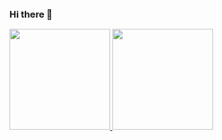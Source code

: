 ### Hi there 👋
<a href = "https://www.github.com/sandip-rai">
<img height="180em" src="https://github-readme-stats.vercel.app/api?username=sandip-rai&show_icons=true&count_private=true&theme=vue"  />
<img height="180em" src="https://github-readme-stats.vercel.app/api/top-langs/?username=sandip-rai&hide=php&layout=default&theme=vue" />
</a>
<!--
![Sandip's github stats](https://github-readme-stats.vercel.app/api?username=sandip-rai&show_icons=true&count_private=true&theme=vue)
[![Top Langs](https://github-readme-stats.vercel.app/api/top-langs/?username=sandip-rai&hide=php&layout=default&theme=vue)]
-->
<!--
**sandip-rai/sandip-rai** is a ✨ _special_ ✨ repository because its `README.md` (this file) appears on your GitHub profile.

Here are some ideas to get you started:

- 🔭 I’m currently working on ...
- 🌱 I’m currently learning ...
- 👯 I’m looking to collaborate on ...
- 🤔 I’m looking for help with ...
- 💬 Ask me about ...
- 📫 How to reach me: ...
- 😄 Pronouns: ...
- ⚡ Fun fact: ...
-->

